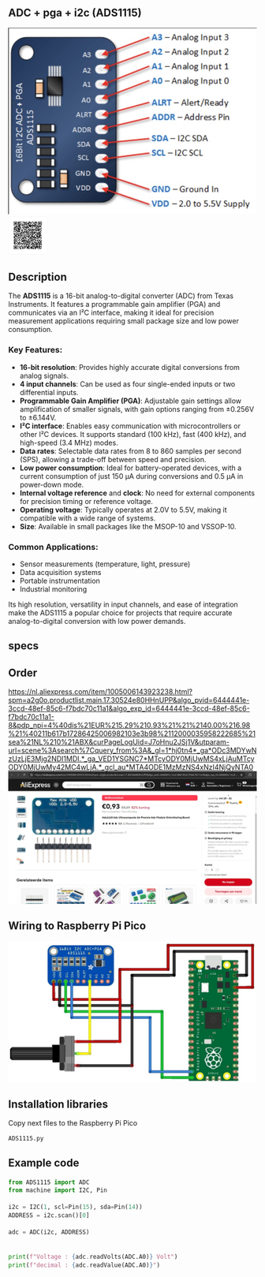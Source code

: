 ## ADC + pga + i2c (ADS1115)

<img src="ADS1115_Photo.jpg" alt="Photo of the component">
<img src="ADS1115_QR_code.jpg" alt="QR code to this page" width="80" height="80">

## Description
The **ADS1115** is a 16-bit analog-to-digital converter (ADC) from Texas Instruments. It features a programmable gain amplifier (PGA) and communicates via an I²C interface, making it ideal for precision measurement applications requiring small package size and low power consumption.

### Key Features:
- **16-bit resolution**: Provides highly accurate digital conversions from analog signals.
- **4 input channels**: Can be used as four single-ended inputs or two differential inputs.
- **Programmable Gain Amplifier (PGA)**: Adjustable gain settings allow amplification of smaller signals, with gain options ranging from ±0.256V to ±6.144V.
- **I²C interface**: Enables easy communication with microcontrollers or other I²C devices. It supports standard (100 kHz), fast (400 kHz), and high-speed (3.4 MHz) modes.
- **Data rates**: Selectable data rates from 8 to 860 samples per second (SPS), allowing a trade-off between speed and precision.
- **Low power consumption**: Ideal for battery-operated devices, with a current consumption of just 150 µA during conversions and 0.5 µA in power-down mode.
- **Internal voltage reference** and **clock**: No need for external components for precision timing or reference voltage.
- **Operating voltage**: Typically operates at 2.0V to 5.5V, making it compatible with a wide range of systems.
- **Size**: Available in small packages like the MSOP-10 and VSSOP-10.

### Common Applications:
- Sensor measurements (temperature, light, pressure)
- Data acquisition systems
- Portable instrumentation
- Industrial monitoring

Its high resolution, versatility in input channels, and ease of integration make the ADS1115 a popular choice for projects that require accurate analog-to-digital conversion with low power demands.

## specs

## Order
<a href="https://nl.aliexpress.com/item/1005006143923238.html?spm=a2g0o.productlist.main.17.30524e80HHnUPP&algo_pvid=6444441e-3ccd-48ef-85c6-f7bdc70c11a1&algo_exp_id=6444441e-3ccd-48ef-85c6-f7bdc70c11a1-8&pdp_npi=4%40dis%21EUR%215.29%210.93%21%21%2140.00%216.98%21%40211b617b17286425006982103e3b98%2112000035958222685%21sea%21NL%210%21ABX&curPageLogUid=J7oHnu2JSj1V&utparam-url=scene%3Asearch%7Cquery_from%3A&_gl=1*hj0tn4*_ga*ODc3MDYwNzUzLjE3Mjg2NDI1MDI.*_ga_VED1YSGNC7*MTcyODY0MjUwMS4xLjAuMTcyODY0MjUwMy42MC4wLjA.*_gcl_au*MTA4ODE1MzMzNS4xNzI4NjQyNTA0">
https://nl.aliexpress.com/item/1005006143923238.html?spm=a2g0o.productlist.main.17.30524e80HHnUPP&algo_pvid=6444441e-3ccd-48ef-85c6-f7bdc70c11a1&algo_exp_id=6444441e-3ccd-48ef-85c6-f7bdc70c11a1-8&pdp_npi=4%40dis%21EUR%215.29%210.93%21%21%2140.00%216.98%21%40211b617b17286425006982103e3b98%2112000035958222685%21sea%21NL%210%21ABX&curPageLogUid=J7oHnu2JSj1V&utparam-url=scene%3Asearch%7Cquery_from%3A&_gl=1*hj0tn4*_ga*ODc3MDYwNzUzLjE3Mjg2NDI1MDI.*_ga_VED1YSGNC7*MTcyODY0MjUwMS4xLjAuMTcyODY0MjUwMy42MC4wLjA.*_gcl_au*MTA4ODE1MzMzNS4xNzI4NjQyNTA0</a>
<img src="ADS1115_Order.jpg" alt="Photo of the Order">


## Wiring to Raspberry Pi Pico
<img src="ADS1115_Wiring.jpg" alt="Wiring" >

## Installation libraries
Copy next files to the Raspberry Pi Pico

```bash
ADS1115.py
```

## Example code
```python
from ADS1115 import ADC
from machine import I2C, Pin

i2c = I2C(1, scl=Pin(15), sda=Pin(14))
ADDRESS = i2c.scan()[0]

adc = ADC(i2c, ADDRESS)


print(f"Voltage : {adc.readVolts(ADC.A0)} Volt")
print(f"decimal : {adc.readValue(ADC.A0)}")
```



